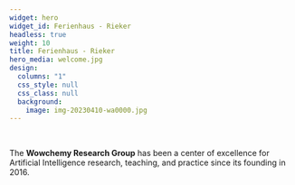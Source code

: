 ```yaml
---
widget: hero
widget_id: Ferienhaus - Rieker
headless: true
weight: 10
title: Ferienhaus - Rieker
hero_media: welcome.jpg
design:
  columns: "1"
  css_style: null
  css_class: null
  background:
    image: img-20230410-wa0000.jpg
---
```


<br>

The **Wowchemy Research Group** has been a center of excellence for Artificial Intelligence research, teaching, and practice since its founding in 2016.
